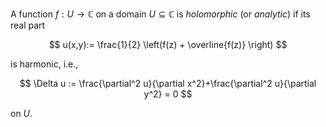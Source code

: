 A function $f: U \to \mathbb{C}$ on a domain $U \subseteq \mathbb{C}$ is 
*holomorphic* (or *analytic*) if its real part 

$$
u(x,y):= \frac{1}{2} \left(f(z) + \overline{f(z)} \right)
$$

is harmonic, i.e., 

$$
\Delta u := \frac{\partial^2 u}{\partial x^2}+\frac{\partial^2 u}{\partial y^2} = 0
$$

on $U$.
